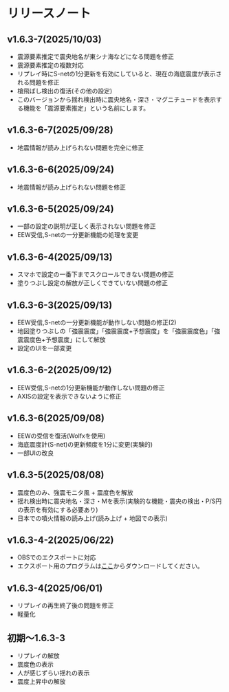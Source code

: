 # リリースノート
## v1.6.3-7(2025/10/03)
- 震源要素推定で震央地名が東シナ海などになる問題を修正
- 震源要素推定の複数対応
- リプレイ時にS-netの1分更新を有効にしていると、現在の海底震度が表示される問題を修正
- 槍飛ばし検出の復活(その他の設定)
- このバージョンから揺れ検出時に震央地名・深さ・マグニチュードを表示する機能を「震源要素推定」という名前にします。
## v1.6.3-6-7(2025/09/28)
- 地震情報が読み上げられない問題を完全に修正
## v1.6.3-6-6(2025/09/24)
- 地震情報が読み上げられない問題を修正
## v1.6.3-6-5(2025/09/24)
- 一部の設定の説明が正しく表示されない問題を修正
- EEW受信,S-netの一分更新機能の処理を変更
## v1.6.3-6-4(2025/09/13)
- スマホで設定の一番下までスクロールできない問題の修正
- 塗りつぶし設定の解放が正しくできていない問題の修正
## v1.6.3-6-3(2025/09/13)
- EEW受信,S-netの一分更新機能が動作しない問題の修正(2)
- 地図塗りつぶしの「強震震度」「強震震度+予想震度」を「強震震度色」「強震震度色+予想震度」にして解放
- 設定のUIを一部変更
## v1.6.3-6-2(2025/09/12)
- EEW受信,S-netの1分更新機能が動作しない問題の修正
- AXISの設定を表示できないように修正
## v1.6.3-6(2025/09/08)
- EEWの受信を復活(Wolfxを使用)
- 海底震度計(S-net)の更新頻度を1分に変更(実験的)
- 一部UIの改良
## v1.6.3-5(2025/08/08)
- 震度色のみ、強震モニタ風 + 震度色を解放
- 揺れ検出時に震央地名・深さ・Mを表示(実験的な機能・震央の検出・P/S円の表示を有効にする必要あり)
- 日本での噴火情報の読み上げ(読み上げ + 地図での表示)
## v1.6.3-4-2(2025/06/22)
- OBSでのエクスポートに対応
- エクスポート用のプログラムは[ここ](https://cdn.discordapp.com/attachments/1386232278002438206/1386286005652557965/88ce30651a4352f8.py?ex=68d9b133&is=68d85fb3&hm=2bd81148b6383c6ef671955752dd0e0f034f921b50e9077d83bfd31d27289c0f&)からダウンロードしてください。
## v1.6.3-4(2025/06/01)
- リプレイの再生終了後の問題を修正
- 軽量化
## 初期～1.6.3-3
- リプレイの解放
- 震度色の表示
- 人が感じずらい揺れの表示
- 震度上昇中の解放